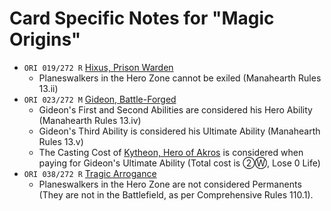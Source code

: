 # Card Specific Notes for "Magic Origins"

* `ORI 019/272 R` [Hixus, Prison Warden](http://gatherer.wizards.com/Pages/Card/Details.aspx?multiverseid=398611)
  * Planeswalkers in the Hero Zone cannot be exiled (Manahearth Rules 13.ii)
* `ORI 023/272 M` [Gideon, Battle-Forged](http://gatherer.wizards.com/Pages/Card/Details.aspx?multiverseid=398429)
  * Gideon's First and Second Abilities are considered his Hero Ability (Manahearth Rules 13.iv)
  * Gideon's Third Ability is considered his Ultimate Ability (Manahearth Rules 13.v)
  * The Casting Cost of [Kytheon, Hero of Akros](http://gatherer.wizards.com/Pages/Card/Details.aspx?multiverseid=398428) is considered when paying for Gideon's Ultimate Ability (Total cost is &#9313;&#9420;, Lose 0 Life)
* `ORI 038/272 R` [Tragic Arrogance](http://gatherer.wizards.com/Pages/Card/Details.aspx?multiverseid=398610)
  * Planeswalkers in the Hero Zone are not considered Permanents (They are not in the Battlefield, as per Comprehensive Rules 110.1).
